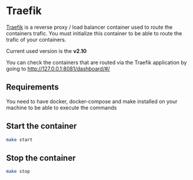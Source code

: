 # Traefik

[Traefik](https://traefik.io/) is a reverse proxy / load balancer container used to route the containers trafic.
You must initialize this container to be able to route the trafic of your containers.

Current used version is the **v2.10**

You can check the containers that are routed via the Traefik application by going to http://127.0.0.1:8081/dashboard/#/

## Requirements

You need to have docker, docker-compose and make installed on your machine to be able to execute the commands

## Start the container

```bash
make start
```

## Stop the container

```bash
make stop
```
